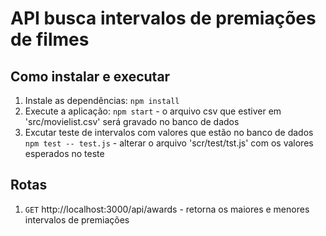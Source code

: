 # API busca intervalos de premiações de filmes

## Como instalar e executar

1. Instale as dependências: `npm install`
2. Execute a aplicação: `npm start` - o arquivo csv que estiver em 'src/movielist.csv' será gravado no banco de dados
3. Excutar teste de intervalos com valores que estão no banco de dados `npm test -- test.js` - alterar o arquivo 'scr/test/tst.js' com os valores esperados no teste

## Rotas
1. `GET` http://localhost:3000/api/awards - retorna os maiores e menores intervalos de premiações
